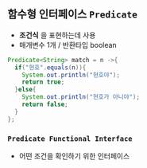## 함수형 인터페이스 `Predicate`
- __조건식__ 을 표현하는데 사용
- 매개변수 1개 / 반환타입 boolean

```java
Predicate<String> match = n ->{
  if("현호".equals(n)){
    System.out.println("현호야");
    return true;
  }else{
    System.out.println("현호가 아니야");
    return false;
  }
};
```

### `Predicate Functional Interface`
- 어떤 조건을 확인하기 위한 인터페이스
